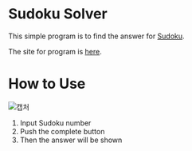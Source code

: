 # Sudoku Solver
This simple program is to find the answer for [Sudoku](https://sudoku.com/ko).  
  
The site for program is [here](https://junhyeongkim73.github.io/Sudoku/).
# How to Use
![캡처](https://user-images.githubusercontent.com/56298375/79241789-7c1e6f00-7eae-11ea-994a-e8d396dafd4d.PNG)
 1. Input Sudoku number  
 2. Push the complete button  
 3. Then the answer will be shown  
